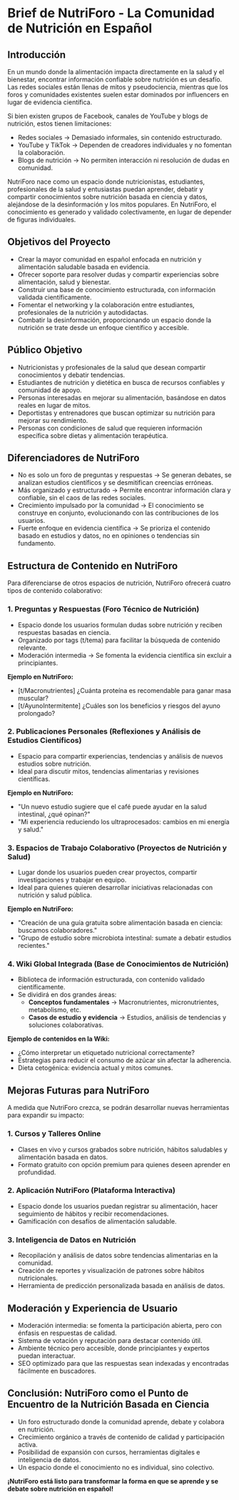 # Brief de NutriForo - La Comunidad de Nutrición en Español

## Introducción

En un mundo donde la alimentación impacta directamente en la salud y el bienestar, encontrar información confiable sobre nutrición es un desafío. Las redes sociales están llenas de mitos y pseudociencia, mientras que los foros y comunidades existentes suelen estar dominados por influencers en lugar de evidencia científica.

Si bien existen grupos de Facebook, canales de YouTube y blogs de nutrición, estos tienen limitaciones:
- Redes sociales → Demasiado informales, sin contenido estructurado.
- YouTube y TikTok → Dependen de creadores individuales y no fomentan la colaboración.
- Blogs de nutrición → No permiten interacción ni resolución de dudas en comunidad.

NutriForo nace como un espacio donde nutricionistas, estudiantes, profesionales de la salud y entusiastas puedan aprender, debatir y compartir conocimientos sobre nutrición basada en ciencia y datos, alejándose de la desinformación y los mitos populares. En NutriForo, el conocimiento es generado y validado colectivamente, en lugar de depender de figuras individuales.

## Objetivos del Proyecto

- Crear la mayor comunidad en español enfocada en nutrición y alimentación saludable basada en evidencia.
- Ofrecer soporte para resolver dudas y compartir experiencias sobre alimentación, salud y bienestar.
- Construir una base de conocimiento estructurada, con información validada científicamente.
- Fomentar el networking y la colaboración entre estudiantes, profesionales de la nutrición y autodidactas.
- Combatir la desinformación, proporcionando un espacio donde la nutrición se trate desde un enfoque científico y accesible.

## Público Objetivo

- Nutricionistas y profesionales de la salud que desean compartir conocimientos y debatir tendencias.
- Estudiantes de nutrición y dietética en busca de recursos confiables y comunidad de apoyo.
- Personas interesadas en mejorar su alimentación, basándose en datos reales en lugar de mitos.
- Deportistas y entrenadores que buscan optimizar su nutrición para mejorar su rendimiento.
- Personas con condiciones de salud que requieren información específica sobre dietas y alimentación terapéutica.

## Diferenciadores de NutriForo

- No es solo un foro de preguntas y respuestas → Se generan debates, se analizan estudios científicos y se desmitifican creencias erróneas.
- Más organizado y estructurado → Permite encontrar información clara y confiable, sin el caos de las redes sociales.
- Crecimiento impulsado por la comunidad → El conocimiento se construye en conjunto, evolucionando con las contribuciones de los usuarios.
- Fuerte enfoque en evidencia científica → Se prioriza el contenido basado en estudios y datos, no en opiniones o tendencias sin fundamento.

## Estructura de Contenido en NutriForo

Para diferenciarse de otros espacios de nutrición, NutriForo ofrecerá cuatro tipos de contenido colaborativo:

### 1. Preguntas y Respuestas (Foro Técnico de Nutrición)

- Espacio donde los usuarios formulan dudas sobre nutrición y reciben respuestas basadas en ciencia.
- Organizado por tags (t/tema) para facilitar la búsqueda de contenido relevante.
- Moderación intermedia → Se fomenta la evidencia científica sin excluir a principiantes.

**Ejemplo en NutriForo:**
- [t/Macronutrientes] ¿Cuánta proteína es recomendable para ganar masa muscular?
- [t/AyunoIntermitente] ¿Cuáles son los beneficios y riesgos del ayuno prolongado?

### 2. Publicaciones Personales (Reflexiones y Análisis de Estudios Científicos)

- Espacio para compartir experiencias, tendencias y análisis de nuevos estudios sobre nutrición.
- Ideal para discutir mitos, tendencias alimentarias y revisiones científicas.

**Ejemplo en NutriForo:**
- "Un nuevo estudio sugiere que el café puede ayudar en la salud intestinal, ¿qué opinan?"
- "Mi experiencia reduciendo los ultraprocesados: cambios en mi energía y salud."

### 3. Espacios de Trabajo Colaborativo (Proyectos de Nutrición y Salud)

- Lugar donde los usuarios pueden crear proyectos, compartir investigaciones y trabajar en equipo.
- Ideal para quienes quieren desarrollar iniciativas relacionadas con nutrición y salud pública.

**Ejemplo en NutriForo:**
- "Creación de una guía gratuita sobre alimentación basada en ciencia: buscamos colaboradores."
- "Grupo de estudio sobre microbiota intestinal: sumate a debatir estudios recientes."

### 4. Wiki Global Integrada (Base de Conocimientos de Nutrición)

- Biblioteca de información estructurada, con contenido validado científicamente.
- Se dividirá en dos grandes áreas:
  - **Conceptos fundamentales** → Macronutrientes, micronutrientes, metabolismo, etc.
  - **Casos de estudio y evidencia** → Estudios, análisis de tendencias y soluciones colaborativas.

**Ejemplo de contenidos en la Wiki:**
- ¿Cómo interpretar un etiquetado nutricional correctamente?
- Estrategias para reducir el consumo de azúcar sin afectar la adherencia.
- Dieta cetogénica: evidencia actual y mitos comunes.

## Mejoras Futuras para NutriForo

A medida que NutriForo crezca, se podrán desarrollar nuevas herramientas para expandir su impacto:

### 1. Cursos y Talleres Online

- Clases en vivo y cursos grabados sobre nutrición, hábitos saludables y alimentación basada en datos.
- Formato gratuito con opción premium para quienes deseen aprender en profundidad.

### 2. Aplicación NutriForo (Plataforma Interactiva)

- Espacio donde los usuarios puedan registrar su alimentación, hacer seguimiento de hábitos y recibir recomendaciones.
- Gamificación con desafíos de alimentación saludable.

### 3. Inteligencia de Datos en Nutrición

- Recopilación y análisis de datos sobre tendencias alimentarias en la comunidad.
- Creación de reportes y visualización de patrones sobre hábitos nutricionales.
- Herramienta de predicción personalizada basada en análisis de datos.

## Moderación y Experiencia de Usuario

- Moderación intermedia: se fomenta la participación abierta, pero con énfasis en respuestas de calidad.
- Sistema de votación y reputación para destacar contenido útil.
- Ambiente técnico pero accesible, donde principiantes y expertos puedan interactuar.
- SEO optimizado para que las respuestas sean indexadas y encontradas fácilmente en buscadores.

## Conclusión: NutriForo como el Punto de Encuentro de la Nutrición Basada en Ciencia

- Un foro estructurado donde la comunidad aprende, debate y colabora en nutrición.
- Crecimiento orgánico a través de contenido de calidad y participación activa.
- Posibilidad de expansión con cursos, herramientas digitales e inteligencia de datos.
- Un espacio donde el conocimiento no es individual, sino colectivo.

**¡NutriForo está listo para transformar la forma en que se aprende y se debate sobre nutrición en español!**
